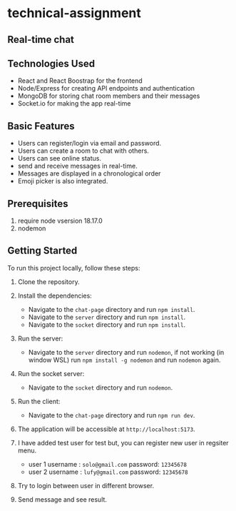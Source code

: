 # technical-assignment
## Real-time chat

## Technologies Used
- React and React Boostrap for the frontend
- Node/Express for creating API endpoints and authentication
- MongoDB for storing chat room members and their messages
- Socket.io for making the app real-time

## Basic Features
- Users can register/login via email and password.
- Users can create a room to chat with others.
- Users can see online status.
- send and receive messages in real-time.
- Messages are displayed in a chronological order
- Emoji picker is also integrated.

## Prerequisites
1. require node vsersion 18.17.0
2. nodemon

## Getting Started
To run this project locally, follow these steps:
1. Clone the repository.
2. Install the dependencies:
   - Navigate to the `chat-page` directory and run `npm install`.
   - Navigate to the `server` directory and run `npm install`.
   - Navigate to the `socket` directory and run `npm install`.

3. Run the server:
    - Navigate to the `server` directory and run `nodemon`, if not working (in window WSL) run `npm install -g nodemon` and run `nodemon` again.
4. Run the socket server:
    - Navigate to the `socket` directory and run `nodemon`.
5. Run the client:
    - Navigate to the `chat-page` directory and run `npm run dev`.
6. The application will be accessible at `http://localhost:5173`.
7. I have added test user for test but, you can register new user in regsiter menu.
    - user 1  username : `solo@gmail.com` password: `12345678`
    - user 2  username : `lufy@gmail.com` password: `12345678`
8. Try to login between user in different browser.
9. Send message and see result.
